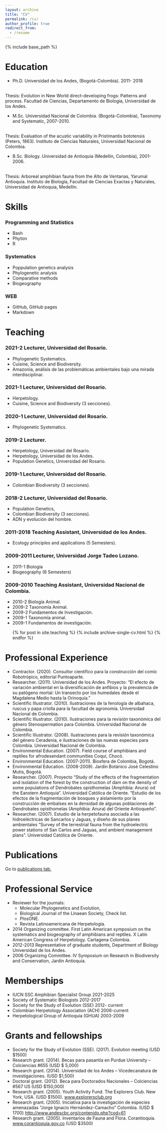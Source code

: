 ```yaml
---
layout: archive
title: "CV"
permalink: /cv/
author_profile: true
redirect_from:
  - /resume
---
```


{% include base_path %}

Education
======

* Ph.D. Universidad de los Andes, (Bogotá-Colombia). 2011- 2018
<br>
         Thesis: Evolution in New World direct-developing frogs: Patterns and process. Facultad de Ciencias, Departamento de Biología, Universidad de los Andes.
         
* M.Sc. Universidad Nacional de Colombia. (Bogotá-Colombia), Taxonomy and Systematic, 2007-2010.
<br>
        Thesis: Evaluation of the acustic variability in Pristimantis bototensis (Peters, 1863). Instituto de Ciencias Naturales, Universidad Nacional de Colombia.

* B.Sc. Biology. Universidad de Antioquia (Medellín, Colombia), 2001-2006.
<br>
        Thesis: Arboreal amphibian fauna from the Alto de Ventanas, Yarumal Antioquia. Instituto de Biología, Facultad de Ciencias Exactas y Naturales, Universidad de Antioquia, Medellín.


  
Skills
======

### Programming and Statistics
 - Bash
 - Phyton
 - R

### Systematics
 - Poppulation genetics analysis
 - Phylogenetic analysis 
 - Comparative methods 
 - Biogeography 
 
### WEB

- GitHub, GitHub pages
- Markdown


 
Teaching
======

### 2021-2 Lecturer, Universidad del Rosario.

  - Phylogenetic Systematics.
  - Cuisine, Science and Biodiversity.
  - Amazonia, análisis de las problemáticas ambientales bajo una mirada interdisciplinar.

### 2021-1 Lecturer, Universidad del Rosario.

  - Herpetology.
  - Cuisine, Science and Biodiversity  (3 secciones).

### 2020-1 Lecturer, Universidad del Rosario.

  - Phylogenetic Systematics.

### 2019-2 Lecturer.

  - Herpetology, Universidad del Rosario.
  - Herpetology, Universidad de los Andes.
  - Population Genetics, Universidad del Rosario.

### 2019-1 Lecturer, Universidad del Rosario.

  - Colombian Biodiversity (3 secciones).

### 2018-2 Lecturer, Universidad del Rosario.

  - Population Genetics,
  - Colombian Biodiversity (3 secciones).
  - ADN y evolución del hombre.


### 2011-2018 Teaching Assistant, Universidad de los Andes.

  - Ecology principles and applications (5 Semesters).


### 2009-2011 Lecturer, Universidad Jorge Tadeo Lozano.

  - 2011-1 Biología
  - Biogeography (6 Semesters) 


### 2009-2010 Teaching Assistant, Universidad Nacional de Colombia.

  - 2010-2 Biología Animal. 
  - 2009-2 Taxonomía Animal.
  - 2009-2 Fundamentos de Investigación.
  - 2009-1 Taxonomía animal.
  - 2009-1 Fundamentos de investigación.


  <ul>{% for post in site.teaching %}
    {% include archive-single-cv.html %}
  {% endfor %}</ul>
  
  
Professional Experience
======

  - Contractor. (2020). Consultor científico para la construcción del comic Robotrópico, editorial Puntoaparte.
  - Researcher. (2011). Universidad de los Andes.  Proyecto: “El efecto de variación ambiental en la diversificación de anfibios y la prevalencia de su patógeno mortal: Un transecto por los humedales desde el Magdalena Medio hasta la Orinoquía.”
  - Scientific Illustrator. (2010). Ilustraciones de la fenología de albahaca, ruscus y papa criolla para la facultad de agronomía. Universidad Nacional de Colombia.
  - Scientific Illustrator. (2010). Ilustraciones para la revisión taxonómica del género Stenospermation para Colombia. Universidad Nacional de Colombia.
  - Scientific Illustrator. (2008). Ilustraciones para la revisión taxonómica del género Ceradenia, e ilustraciones de las nuevas especies para Colombia. Universidad Nacional de Colombia.
  - Environmental Education. (2007). Field course of amphibians and reptiles for afrodesendant communities Coquí, Chocó.
  - Environmental Education. (2007-2011). Biosfera de Colombia, Bogotá.
  - Environmental Education. (2008-2009). Jardín Botánico José Celestino Mutis, Bogotá.
  - Researcher. (2007). Proyecto “Study of the effects of the fragmentation and isolation of the forest by the construction of dam on the density of some populations of Dendrobates opisthomelas (Amphibia: Anura) od the Eanstern Antioquia”. Universidad Católica de Oriente. “Estudio de los efectos de la fragmentación de bosques y aislamiento por la construcción de embalses en la densidad de algunas poblaciones de Dendrobates opisthomelas (Amphibia: Anura) del Oriente Antioqueño”.
  - Researcher. (2007). Estudio de la herpetofauna asociada a las hidroeléctricas de Sancarlos y Jaguas, y diseño de sus planes ambientales “Survey of the terrestrial fauna from the hydroelectric power stations of San Carlos and Jaguas, and ambient management plans”. Universidad Católica de Oriente.


Publications
======
Go to [publications tab.](/publications)


Professional Service 
======
- Reviewer for the journals: 
    - Molecular Phylogenetics and Evolution, 
    - Biological Journal of the Linaean Society, Check list.
    - PlosONE.
    - Revista Latinoamericana de Herpetología.
- 2014 Organizing committee. First Latin American symposium on the systematics and biogeography of amphibians and reptiles. X Latin American Congress of Herpetology. Cartagena Colombia.
- 2012-2013 Representative of graduate students, Department of Biology Universidad de los Andes. 
- 2006 Organizing Committee. IV Symposium on Research in Biodiversity and Conservation, Jardin Antioquia. 


Memberships
======
- IUCN SSC Amphibian Specialist Group 2021-2025
- Society of Systematic Biologists 2012-2017
- Society for the Study of Evolution (SSE) 2012- current
- Colombian Herpetology Association (ACH) 2006-current
- Herpetological Group of Antioquia (GHUA) 2003-2009

Grants and fellowships
======

- Society for the Study of Evolution (SSE). (2017). Evolution meeting (USD $1500)
- Research grant. (2014). Becas para pasantía en Purdue University – Colciencias #655 (USD $ 5,000)
- Research grant. (2014). Universidad de los Andes – Vicedecanatura de investigaciones. (USD $1,500)
- Doctoral grant. (2012). Beca para Doctorados Nacionales – Colciencias #567 US (USD $150,000)
- Research grant. (2005). Youth Activity Fund. The Explorers Club. New York, USA. (USD $1500). www.explorersclub.org
- Research grant. (2005). Iniciativa para la investigación de especies amenazadas “Jorge Ignacio Hernández-Camacho” Colombia. (USD $ 1700) http://www.andescbc.org/contenido.php?cod=61
- Research grant. (2005). Inventarios de Fauna and Flora. Corantioquia. www.corantioquia.gov.co (USD $3500)
